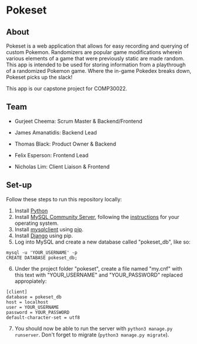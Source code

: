 # Pokeset

## About

Pokeset is a web application that allows for easy recording and querying of
custom Pokemon. Randomizers are popular game modifications wherein various
elements of a game that were previously static are made random. This app
is intended to be used for storing information from a playthrough of a
randomized Pokemon game. Where the in-game Pokedex breaks down, Pokeset
picks up the slack!

This app is our capstone project for COMP30022.

## Team

* Gurjeet Cheema: Scrum Master & Backend/Frontend

* James Amanatidis: Backend Lead
	
* Thomas Black: Product Owner & Backend
	
* Felix Esperson: Frontend Lead
	
* Nicholas Lim: Client Liaison & Frontend

## Set-up

Follow these steps to run this repository locally:

1. Install [Python](https://www.python.org/downloads/) 
2. Install [MySQL Community Server](https://dev.mysql.com/downloads/mysql/), following the [instructions](https://dev.mysql.com/doc/mysql-installation-excerpt/5.7/en/) for your operating system.
3. Install [mysqlclient](https://pypi.org/project/mysqlclient/) using [pip](https://pypi.org/).
4. Install [Django](https://docs.djangoproject.com/en/4.1/intro/install/) using pip.
5. Log into MySQL and create a new database called "pokeset_db", like so:
```
mysql -u 'YOUR_USERNAME' -p
CREATE DATABASE pokeset_db;
```
6. Under the project folder "pokeset", create a file named "my.cnf" with this text with "YOUR_USERNAME" and "YOUR_PASSWORD" replaced appropiately:
```
[client]
database = pokeset_db
host = localhost
user = YOUR_USERNAME
password = YOUR_PASSWORD
default-character-set = utf8
```
7. You should now be able to run the server with ```python3 manage.py runserver```. Don't forget to migrate (```python3 manage.py migrate```).
